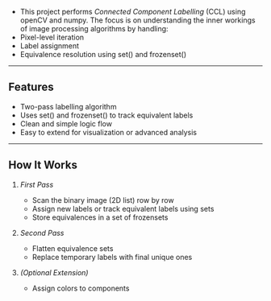 
- This project performs *Connected Component Labelling* (CCL) using openCV and numpy. The focus is on understanding the inner workings of image processing algorithms by handling:
- Pixel-level iteration
- Label assignment
- Equivalence resolution using set() and frozenset()

---

##  Features

- Two-pass labelling algorithm
- Uses set() and frozenset() to track equivalent labels
- Clean and simple logic flow
- Easy to extend for visualization or advanced analysis

---

##  How It Works

1. *First Pass*
   - Scan the binary image (2D list) row by row
   - Assign new labels or track equivalent labels using sets
   - Store equivalences in a set of frozensets

2. *Second Pass*
   - Flatten equivalence sets
   - Replace temporary labels with final unique ones

3. *(Optional Extension)*
   - Assign colors to components
